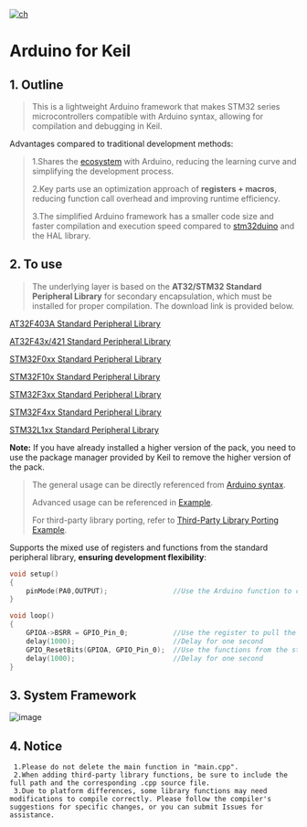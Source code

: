[![ch](https://img.shields.io/badge/lang-en-red.svg)](https://github.com/anilberg/Arduino-For-Keil/blob/master/README.md)

# Arduino for Keil
## 1. Outline
>This is a lightweight Arduino framework that makes STM32 series microcontrollers compatible with Arduino syntax, allowing for compilation and debugging in Keil.

Advantages compared to traditional development methods:
>
>   1.Shares the [ecosystem](https://github.com/topics/arduino-library) with Arduino, reducing the learning curve and simplifying the development process.
>
>   2.Key parts use an optimization approach of **registers + macros**, reducing function call overhead and improving runtime efficiency.
>
>   3.The simplified Arduino framework has a smaller code size and faster compilation and execution speed compared to [stm32duino](https://github.com/stm32duino) and the HAL library.

## 2. To use
>   The underlying layer is based on the **AT32/STM32 Standard Peripheral Library** for secondary encapsulation, which must be installed for proper compilation. The download link is provided below.

[AT32F403A Standard Peripheral Library](http://www.arterytek.com/download/Pack_Keil_AT32F4xx_CH_V1.3.4.zip)

[AT32F43x/421 Standard Peripheral Library](https://www.arterytek.com/download/PACK/Keil5_AT32MCU_AddOn_V2.1.7.zip)

[STM32F0xx Standard Peripheral Library](https://keilpack.azureedge.net/pack/Keil.STM32F0xx_DFP.1.0.1.pack)

[STM32F10x Standard Peripheral Library](https://keilpack.azureedge.net/pack/Keil.STM32F1xx_DFP.1.1.0.pack)

[STM32F3xx Standard Peripheral Library](https://keilpack.azureedge.net/pack/Keil.STM32F3xx_DFP.1.2.0.pack)

[STM32F4xx Standard Peripheral Library](https://keilpack.azureedge.net/pack/Keil.STM32F4xx_DFP.1.0.8.pack)

[STM32L1xx Standard Peripheral Library](https://keilpack.azureedge.net/pack/Keil.STM32L1xx_DFP.1.0.2.pack)

**Note:** If you have already installed a higher version of the pack, you need to use the package manager provided by Keil to remove the higher version of the pack.

>The general usage can be directly referenced from [Arduino syntax](https://www.arduino.cc/reference/en/).
>
>Advanced usage can be referenced in [Example](https://github.com/FASTSHIFT/Arduino-For-Keil/tree/master/Example).
>
>For third-party library porting, refer to [Third-Party Library Porting Example](https://github.com/FASTSHIFT/Arduino-For-Keil/blob/master/How%20to%20use%20Arduino%20library).

Supports the mixed use of registers and functions from the standard peripheral library, **ensuring development flexibility**:
```C
void setup()
{
    pinMode(PA0,OUTPUT);                //Use the Arduino function to configure PA0 as an output mode
}

void loop()
{
    GPIOA->BSRR = GPIO_Pin_0;           //Use the register to pull the PA0 level high
    delay(1000);                        //Delay for one second
    GPIO_ResetBits(GPIOA, GPIO_Pin_0);  //Use the functions from the standard peripheral library to pull the PA0 level low
    delay(1000);                        //Delay for one second
}
```

## 3. System Framework
![image](https://github.com/FASTSHIFT/Arduino-For-Keil/blob/master/Framework.png)

## 4. Notice
     1.Please do not delete the main function in "main.cpp". 
     2.When adding third-party library functions, be sure to include the full path and the corresponding .cpp source file. 
     3.Due to platform differences, some library functions may need modifications to compile correctly. Please follow the compiler's suggestions for specific changes, or you can submit Issues for assistance.
